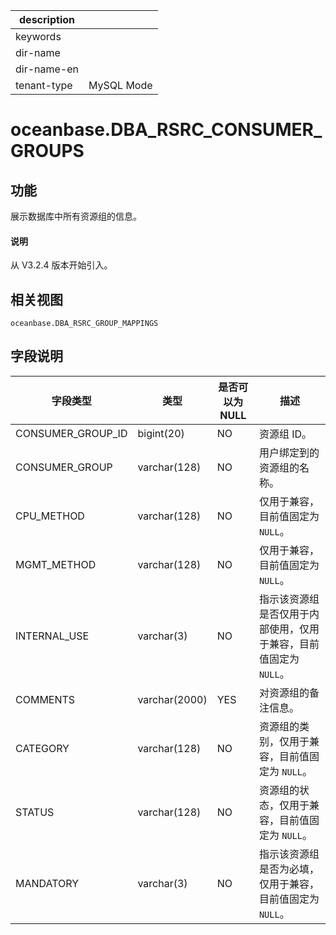 |description||
|---|---|
|keywords||
|dir-name||
|dir-name-en||
|tenant-type|MySQL Mode|

# oceanbase.DBA_RSRC_CONSUMER_GROUPS

## 功能

展示数据库中所有资源组的信息。

<main id="notice" type='explain'>
  <h4>说明</h4>
  <p>从 V3.2.4 版本开始引入。</p>
</main>

## 相关视图

`oceanbase.DBA_RSRC_GROUP_MAPPINGS`

## 字段说明

|       字段类型        |       类型       | 是否可以为 NULL |                  描述                  |
|-------------------|----------------|------------|--------------------------------------|
| CONSUMER_GROUP_ID | bigint(20)     | NO         | 资源组 ID。                              |
| CONSUMER_GROUP    | varchar(128)  | NO         | 用户绑定到的资源组的名称。                        |
| CPU_METHOD        | varchar(128)  | NO         | 仅用于兼容，目前值固定为 `NULL`。                 |
| MGMT_METHOD       | varchar(128)  | NO         | 仅用于兼容，目前值固定为 `NULL`。                 |
| INTERNAL_USE      | varchar(3)    | NO         | 指示该资源组是否仅用于内部使用，仅用于兼容，目前值固定为 `NULL`。 |
| COMMENTS          | varchar(2000) | YES        | 对资源组的备注信息。                           |
| CATEGORY          | varchar(128)  | NO         | 资源组的类别，仅用于兼容，目前值固定为 `NULL`。          |
| STATUS            | varchar(128)  | NO         | 资源组的状态，仅用于兼容，目前值固定为 `NULL`。          |
| MANDATORY         | varchar(3)    | NO         | 指示该资源组是否为必填，仅用于兼容，目前值固定为 `NULL`。     |
